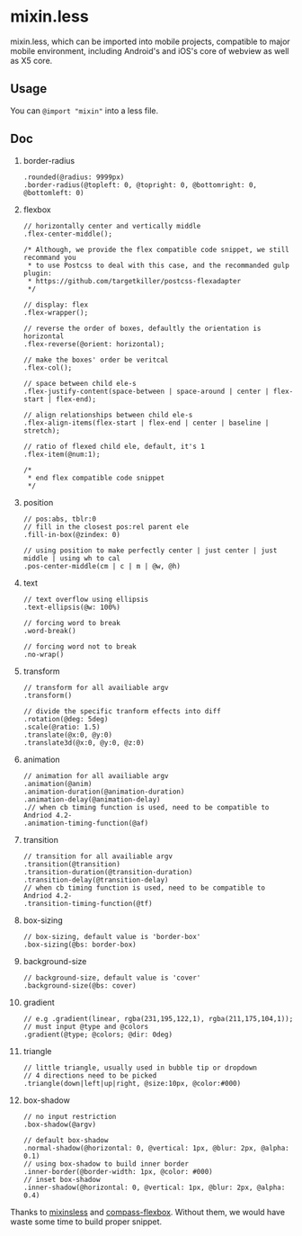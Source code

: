 # mixin.less
mixin.less, which can be imported into mobile projects, compatible to major mobile environment, including Android's and iOS's core of webview as well as X5 core.



## Usage

You can ```@import "mixin"``` into a less file.



## Doc

1. border-radius

   ``` less
   .rounded(@radius: 9999px)
   .border-radius(@topleft: 0, @topright: 0, @bottomright: 0, @bottomleft: 0)
   ```

2. flexbox 

   ``` less
   // horizontally center and vertically middle
   .flex-center-middle();

   /* Although, we provide the flex compatible code snippet, we still recommand you 
    * to use Postcss to deal with this case, and the recommanded gulp plugin:
    * https://github.com/targetkiller/postcss-flexadapter
    */

   // display: flex
   .flex-wrapper();

   // reverse the order of boxes, defaultly the orientation is horizontal
   .flex-reverse(@orient: horizontal);

   // make the boxes' order be veritcal
   .flex-col();

   // space between child ele-s
   .flex-justify-content(space-between | space-around | center | flex-start | flex-end);

   // align relationships between child ele-s
   .flex-align-items(flex-start | flex-end | center | baseline | stretch);

   // ratio of flexed child ele, default, it's 1
   .flex-item(@num:1);

   /*
    * end flex compatible code snippet
    */
   ```

3. position
   ```less
   // pos:abs, tblr:0
   // fill in the closest pos:rel parent ele
   .fill-in-box(@zindex: 0)

   // using position to make perfectly center | just center | just middle | using wh to cal
   .pos-center-middle(cm | c | m | @w, @h)
   ```

4. text
   ```less
   // text overflow using ellipsis
   .text-ellipsis(@w: 100%)

   // forcing word to break
   .word-break()

   // forcing word not to break
   .no-wrap()
   ```

5. transform
   ```less
   // transform for all availiable argv
   .transform()

   // divide the specific tranform effects into diff 
   .rotation(@deg: 5deg)
   .scale(@ratio: 1.5)
   .translate(@x:0, @y:0)
   .translate3d(@x:0, @y:0, @z:0)
   ```

6. animation
   ```less
   // animation for all availiable argv
   .animation(@anim)
   .animation-duration(@animation-duration)
   .animation-delay(@animation-delay)
   .// when cb timing function is used, need to be compatible to Andriod 4.2-
   .animation-timing-function(@af)
   ```

7. transition
   ```less
   // transition for all availiable argv
   .transition(@transition)
   .transition-duration(@transition-duration)
   .transition-delay(@transition-delay)
   // when cb timing function is used, need to be compatible to Andriod 4.2-
   .transition-timing-function(@tf)
   ```

8. box-sizing
   ```less
   // box-sizing, default value is 'border-box' 
   .box-sizing(@bs: border-box)
   ```

9. background-size
   ```less
   // background-size, default value is 'cover'
   .background-size(@bs: cover)
   ```

10. gradient
    ```less
    // e.g .gradient(linear, rgba(231,195,122,1), rgba(211,175,104,1));
    // must input @type and @colors 
    .gradient(@type; @colors; @dir: 0deg)
    ```

11. triangle
    ```less
    // little triangle, usually used in bubble tip or dropdown
    // 4 directions need to be picked
    .triangle(down|left|up|right, @size:10px, @color:#000)
    ```

12. box-shadow
    ```less
    // no input restriction
    .box-shadow(@argv)

    // default box-shadow
    .normal-shadow(@horizontal: 0, @vertical: 1px, @blur: 2px, @alpha: 0.1)
    // using box-shadow to build inner border
    .inner-border(@border-width: 1px, @color: #000)
    // inset box-shadow
    .inner-shadow(@horizontal: 0, @vertical: 1px, @blur: 2px, @alpha: 0.4)
    ```

Thanks to [mixinsless](http://mixinsless.com/ ) and [compass-flexbox](https://github.com/stevenbenisek/compass-flexbox). Without them, we would have waste some time to build proper snippet.